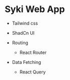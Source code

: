 # Syki Web App

- Tailwind css

- ShadCn UI

- Routing
  - React Router

- Data Fetching
  - React Query





